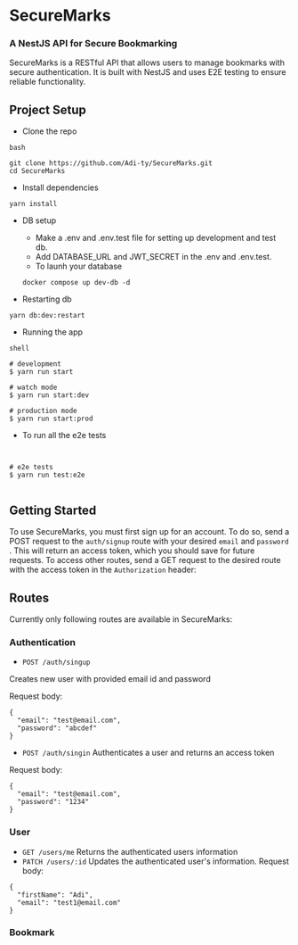 # SecureMarks

### A NestJS API for Secure Bookmarking

SecureMarks is a RESTful API that allows users to manage bookmarks with secure authentication. It is built with NestJS and uses E2E testing to ensure reliable functionality.

## Project Setup

- Clone the repo

```
bash

git clone https://github.com/Adi-ty/SecureMarks.git
cd SecureMarks
```

- Install dependencies

```
yarn install
```

- DB setup

  - Make a .env and .env.test file for setting up development and test db.
  - Add DATABASE_URL and JWT_SECRET in the .env and .env.test.
  - To launh your database

  ```
  docker compose up dev-db -d
  ```

- Restarting db

```
yarn db:dev:restart
```

- Running the app

```
shell

# development
$ yarn run start

# watch mode
$ yarn run start:dev

# production mode
$ yarn run start:prod

```

- To run all the e2e tests

```


# e2e tests
$ yarn run test:e2e


```

## Getting Started

To use SecureMarks, you must first sign up for an account. To do so, send a POST request to the `auth/signup` route with your desired `email` and `password` .
This will return an access token, which you should save for future requests. To access other routes, send a GET request to the desired route with the access token in the `Authorization` header:

## Routes

Currently only following routes are available in SecureMarks:

### Authentication

- `POST /auth/singup`

Creates new user with provided email id and password

Request body:

```
{
  "email": "test@email.com",
  "password": "abcdef"
}
```

- `POST /auth/singin`
  Authenticates a user and returns an access token

Request body:

```
{
  "email": "test@email.com",
  "password": "1234"
}

```

### User

- `GET /users/me`
  Returns the authenticated users information
- `PATCH /users/:id`
  Updates the authenticated user's information.
  Request body:

```
{
  "firstName": "Adi",
  "email": "test1@email.com"
}
```

### Bookmark
